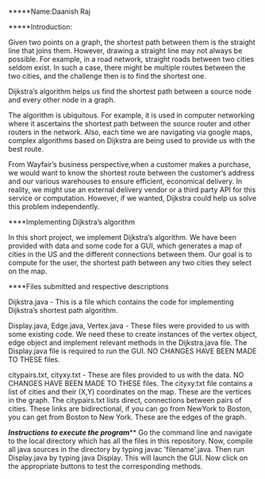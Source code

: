 
*****Name:Daanish Raj

*****Introduction:

Given two points on a graph, the shortest path between them is the straight line that joins them. However, drawing a straight line may not always be possible. For example, in a road network, straight roads between two cities seldom exist. In such a case, there might be multiple routes between the two cities, and the challenge then is to find the shortest one.

Dijkstra’s algorithm helps us find the shortest path between a source node and every other node in a graph.

The algorithm is ubiquitous. For example, it is used in computer networking where it ascertains the shortest path between the source router and other routers in the network. Also, each time we are navigating via google maps, complex algorithms based on Dijkstra are being used to provide us with the best route. 

From Wayfair’s business perspective,when a customer makes a purchase, we would want to know the shortest route between the customer’s address and our various warehouses to ensure efficient, economical delivery. In reality, we might use an external delivery vendor or a third party API for this service or computation. However, if we wanted, Dijkstra could help us solve this problem independently.


****Implementing Dijkstra’s algorithm

In this short project, we implement Dijkstra’s algorithm. We have been provided with data and some code for a GUI, which generates a map of cities in the US and the different connections between them. Our goal is to compute for the user, the shortest path between any two cities they select on the map.


****Files submitted and respective descriptions


Dijkstra.java - This is a file which contains the code for implementing Dijkstra’s shortest path algorithm.

Display.java, Edge.java, Vertex.java - These files were provided to us with some existing code. We need these to create instances of the vertex object, edge object and implement relevant methods in the Dijkstra.java file. The Display.java file is required to run the GUI. NO CHANGES HAVE BEEN MADE TO THESE files.

citypairs.txt, cityxy.txt - These are files provided to us with the data. NO CHANGES HAVE BEEN MADE TO THESE files. The cityxy.txt file contains
a list of cities and their (X,Y) coordinates on the map. These are the vertices in the graph. The citypairs.txt lists direct, connections between pairs of cities.
These links are bidirectional, if you can go from NewYork to Boston, you can get from
Boston to New York. These are the edges of the graph.


*****Instructions to execute the program*******
Go the command line and navigate to the local directory which has all the files in this repository. Now, compile all java sources in the directory by typing javac 'filename'.java. Then run Display.java by typing java Display. This will launch the GUI. Now click on the appropriate buttons to test the corresponding methods. 





